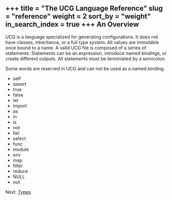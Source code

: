 +++
title = "The UCG Language Reference"
slug = "reference"
weight = 2
sort_by = "weight"
in_search_index = true
+++
An Overview
-----------

UCG is a language specialized for generating configurations. It does not have classes,
inheritance, or a full type system. All values are immutable once bound to
a name. A valid UCG file is composed of a series of statements. Statements can be
an expression, introduce named bindings, or create different outputs. All statements
must be terminiated by a semicolon.

Some words are reserved in UCG and can not be used as a named binding.

 
* self
* assert
* true
* false
* let
* import
* as
* in
* is
* not
* fail
* select
* func
* module
* env
* map
* filter
* reduce
* NULL
* out

Next: <a href="types">Types</a>
